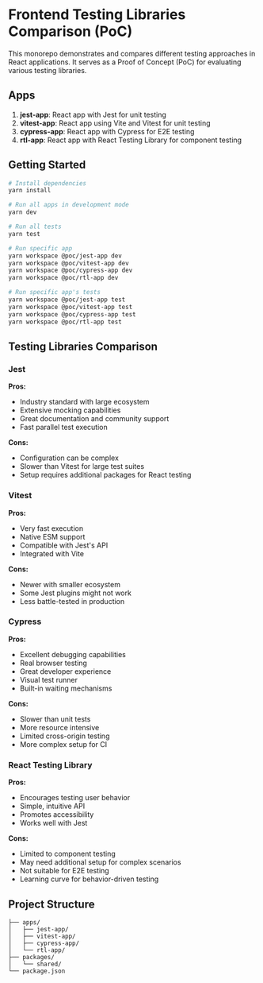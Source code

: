 # Frontend Testing Libraries Comparison (PoC)

This monorepo demonstrates and compares different testing approaches in React applications. It serves as a Proof of Concept (PoC) for evaluating various testing libraries.

## Apps

1. **jest-app**: React app with Jest for unit testing
2. **vitest-app**: React app using Vite and Vitest for unit testing
3. **cypress-app**: React app with Cypress for E2E testing
4. **rtl-app**: React app with React Testing Library for component testing

## Getting Started

```bash
# Install dependencies
yarn install

# Run all apps in development mode
yarn dev

# Run all tests
yarn test

# Run specific app
yarn workspace @poc/jest-app dev
yarn workspace @poc/vitest-app dev
yarn workspace @poc/cypress-app dev
yarn workspace @poc/rtl-app dev

# Run specific app's tests
yarn workspace @poc/jest-app test
yarn workspace @poc/vitest-app test
yarn workspace @poc/cypress-app test
yarn workspace @poc/rtl-app test
```

## Testing Libraries Comparison

### Jest
**Pros:**
- Industry standard with large ecosystem
- Extensive mocking capabilities
- Great documentation and community support
- Fast parallel test execution

**Cons:**
- Configuration can be complex
- Slower than Vitest for large test suites
- Setup requires additional packages for React testing

### Vitest
**Pros:**
- Very fast execution
- Native ESM support
- Compatible with Jest's API
- Integrated with Vite

**Cons:**
- Newer with smaller ecosystem
- Some Jest plugins might not work
- Less battle-tested in production

### Cypress
**Pros:**
- Excellent debugging capabilities
- Real browser testing
- Great developer experience
- Visual test runner
- Built-in waiting mechanisms

**Cons:**
- Slower than unit tests
- More resource intensive
- Limited cross-origin testing
- More complex setup for CI

### React Testing Library
**Pros:**
- Encourages testing user behavior
- Simple, intuitive API
- Promotes accessibility
- Works well with Jest

**Cons:**
- Limited to component testing
- May need additional setup for complex scenarios
- Not suitable for E2E testing
- Learning curve for behavior-driven testing

## Project Structure

```
├── apps/
│   ├── jest-app/
│   ├── vitest-app/
│   ├── cypress-app/
│   └── rtl-app/
├── packages/
│   └── shared/
└── package.json
```